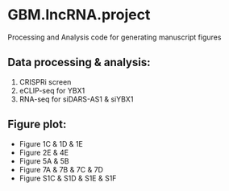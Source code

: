 # GBM.lncRNA.project

Processing and Analysis code for generating manuscript figures

## Data processing & analysis:
1. CRISPRi screen
2. eCLIP-seq for YBX1
3. RNA-seq for siDARS-AS1 & siYBX1

## Figure plot:
- Figure 1C & 1D & 1E
- Figure 2E & 4E
- Figure 5A & 5B
- Figure 7A & 7B & 7C & 7D
- Figure S1C & S1D & S1E & S1F
